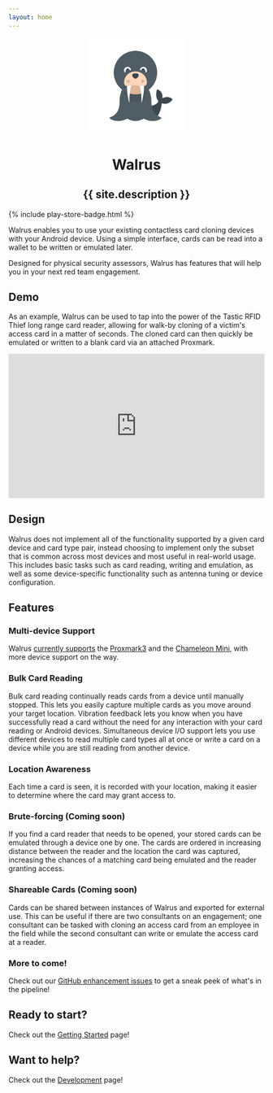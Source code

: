 ```yaml
---
layout: home
---
```


<p align="center"><img src="/assets/walrus.png"></p>

<h1 class="post-title" align="center">Walrus</h1>
<h2 align="center">{{ site.description }}</h2>

{% include play-store-badge.html %}

Walrus enables you to use your existing contactless card cloning devices with your Android device. Using a simple interface, cards can be read into a wallet to be written or emulated later.

Designed for physical security assessors, Walrus has features that will help you in your next red team engagement.

## Demo

As an example, Walrus can be used to tap into the power of the Tastic RFID Thief long range card reader, allowing for walk-by cloning of a victim's access card in a matter of seconds. The cloned card can then quickly be emulated or written to a blank card via an attached Proxmark.

<style>.embed-container { position: relative; padding-bottom: 56.25%; height: 0; overflow: hidden; max-width: 100%; } .embed-container iframe, .embed-container object, .embed-container embed { position: absolute; top: 0; left: 0; width: 100%; height: 100%; }</style><div class='embed-container'><iframe src='https://player.vimeo.com/video/247914436' frameborder='0' webkitAllowFullScreen mozallowfullscreen allowFullScreen></iframe></div>
<p></p>

## Design

Walrus does not implement all of the functionality supported by a given card device and card type pair, instead choosing to implement only the subset that is common across most devices and most useful in real-world usage. This includes basic tasks such as card reading, writing and emulation, as well as some device-specific functionality such as antenna tuning or device configuration.

## Features

### Multi-device Support

Walrus [currently supports](/device-support/) the [Proxmark3](https://github.com/Proxmark/proxmark3) and the [Chameleon Mini](https://github.com/emsec/ChameleonMini), with more device support on the way.

### Bulk Card Reading

Bulk card reading continually reads cards from a device until manually stopped. This lets you easily capture multiple cards as you move around your target location. Vibration feedback lets you know when you have successfully read a card without the need for any interaction with your card reading or Android devices. Simultaneous device I/O support lets you use different devices to read multiple card types all at once or write a card on a device while you are still reading from another device.

### Location Awareness

Each time a card is seen, it is recorded with your location, making it easier to determine where the card may grant access to.

### Brute-forcing (Coming soon)

If you find a card reader that needs to be opened, your stored cards can be emulated through a device one by one. The cards are ordered in increasing distance between the reader and the location the card was captured, increasing the chances of a matching card being emulated and the reader granting access.

### Shareable Cards (Coming soon)

Cards can be shared between instances of Walrus and exported for external use. This can be useful if there are two consultants on an engagement; one consultant can be tasked with cloning an access card from an employee in the field while the second consultant can write or emulate the access card at a reader.

### More to come!

Check out our [GitHub enhancement issues](https://github.com/megabug/Walrus/issues?q=is%3Aissue+is%3Aopen+label%3Aenhancement) to get a sneak peek of what's in the pipeline!

## Ready to start?

Check out the [Getting Started](/docs/getting-started/) page!

## Want to help?

Check out the [Development](/development/) page!
